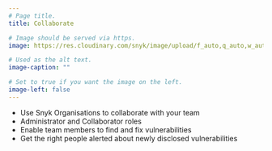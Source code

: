 ```yaml
---
# Page title.
title: Collaborate

# Image should be served via https.
image: https://res.cloudinary.com/snyk/image/upload/f_auto,q_auto,w_auto/v1466178585/features/features-collaborate_scaled.jpg

# Used as the alt text.
image-caption: ""

# Set to true if you want the image on the left.
image-left: false 
---
```


* Use Snyk Organisations to collaborate with your team
* Administrator and Collaborator roles
* Enable team members to find and fix vulnerabilities
* Get the right people alerted about newly disclosed vulnerabilities
